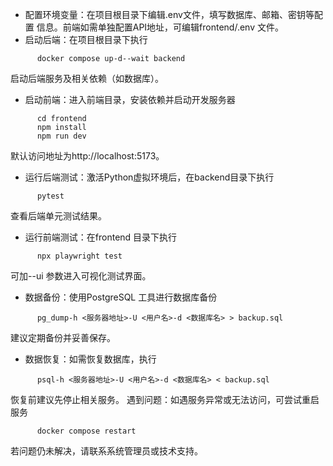 - 配置环境变量：在项目根目录下编辑.env文件，填写数据库、邮箱、密钥等配置 信息。前端如需单独配置API地址，可编辑frontend/.env 文件。 
-  启动后端：在项目根目录下执行 
~~~
      docker compose up-d--wait backend 
~~~
  启动后端服务及相关依赖（如数据库）。 
- 启动前端：进入前端目录，安装依赖并启动开发服务器
~~~
      cd frontend  
      npm install  
      npm run dev 
~~~
  默认访问地址为http://localhost:5173。 
- 运行后端测试：激活Python虚拟环境后，在backend目录下执行
~~~
      pytest 
~~~
  查看后端单元测试结果。 
- 运行前端测试：在frontend 目录下执行 
~~~
      npx playwright test 
~~~
  可加--ui 参数进入可视化测试界面。 
- 数据备份：使用PostgreSQL 工具进行数据库备份
~~~
      pg_dump-h <服务器地址>-U <用户名>-d <数据库名> > backup.sql 
~~~
  建议定期备份并妥善保存。 
- 数据恢复：如需恢复数据库，执行 
~~~
      psql-h <服务器地址>-U <用户名>-d <数据库名> < backup.sql 
~~~
  恢复前建议先停止相关服务。 
遇到问题：如遇服务异常或无法访问，可尝试重启服务 
~~~
      docker compose restart 
~~~
  若问题仍未解决，请联系系统管理员或技术支持。 